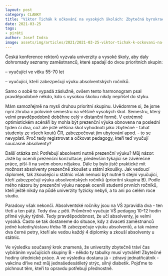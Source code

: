 ```yaml
---
layout: post
category: CLANKY
title: "Viktor Tichák k očkování na vysokých školách: Zbytečná byrokracie a další díra v očkovací strategii"
date: 2021-03-25
tags: 
- piráti
author: Josef Indra
image: assets/img/articles/2021/2021-03-25-viktor-tichak-k-ockovani-na-vyskoych-skolach-zbytecna-byrokracie-a-dalsi-dira-v-ockovaci-strategii.jpg  #751x422 pixelu
---
```

Česká konference rektorů vyzvala univerzity a vysoké školy, aby daly dohromady seznamy zaměstnanců, které spadají do dvou prioritních skupin: 

– vyučující ve věku 55-70 let  

– vyučující, kteří zabezpečují výuku absolventských ročníků.
 
Samo o sobě to vypadá záslužně, ovšem tento harmonogram psal pravděpodobně někdo, kdo s vysokou školou nikdy nepřišel do styku. 

Mám samozřejmě na mysli druhou prioritní skupinu. Uvědomme si, že jsme nyní zhruba v polovině semestru na většině vysokých škol. Semestru, který velmi pravděpodobně doběhne celý v distanční formě. V extrémně optimistickém scénáři by mohla být prezenční výuka obnovena na poslední týden či dva, což ale jistě většina škol vyhodnotí jako zbytečné - tahat studenty ze všech koutů ČR, zabezpečovat jim ubytování apod. - to se nevyplatí. Proč tedy registrovat a očkovat pedagogy, kteří teď vyučují současné absolventy?

Další otázka zní: Potřebují absolventi nutně prezenční výuku? Můj názor: Jistě by ocenili prezenční konzultace, především týkající se závěrečné práce, píší-li na svém oboru nějakou. Dále by bylo jistě praktické mít možnost absolventy prezenčně zkoušet u státní zkoušky. Jak vedoucí diplomek, tak zkoušející u státnic však nemusí být nutně ti stejní vyučující, kteří zabezpečují výuku absolventských ročníků (prioritní skupina B). Podle mého názoru by prezenční výuku naopak ocenili studenti prvních ročníků, kteří ještě nikdy na půdě univerzity fyzicky nebyli, a to ani po celém roce studia.

Paradoxy však nekončí. Absolventské ročníky jsou na VŠ zpravidla dva - ten třetí a ten pátý. Tedy dva z pěti. Průměrně vyučuje VŠ pedagog 10-12 hodin přímé výuky týdně. Tedy pravděpodobnost, že učí absolventy, je velmi vysoká. Často se tak dostaneme do situace, kdy z dvaceti zaměstnanců jedné katedry/ústavu třeba 18 zabezpečuje výuku absolventů, a tak máme dva černé petry, kteří ale vedou každý 4 diplomky a zkouší absolventy u státnic.

Ve výsledku současný krok znamená, že univerzity zbytečně tráví čas vybíráním vyučujících skupiny B - někdo ty tabulky musí vytvářet! Zbytečné hodiny úřednické práce. A ve výsledku dostanu já - zdravý jednatřicátník - vakcínu dříve než můj jednašedesátiletý strýc, silný diabetik. Pojďme to píchnout těm, kteří to opravdu potřebují přednostně.
